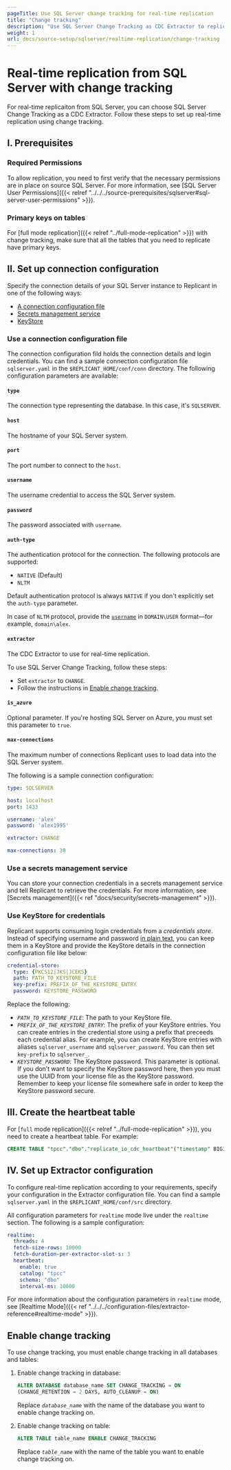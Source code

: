 ```yaml
---
pageTitle: Use SQL Server change tracking for real-time replication
title: "Change tracking"
description: "Use SQL Server Change Tracking as CDC Extractor to replicate data in realtime from Microsoft SQL Server."
weight: 1
url: docs/source-setup/sqlserver/realtime-replication/change-tracking
---
```


# Real-time replication from SQL Server with change tracking
For real-time replicaiton from SQL Server, you can choose SQL Server Change Tracking as a CDC Extractor. Follow these steps to set up real-time replication using change tracking.

## I. Prerequisites
### Required Permissions
To allow replication, you need to first verify that the necessary permissions are in place on source SQL Server. For more information, see [SQL Server User Permissions]({{< relref "../../../source-prerequisites/sqlserver#sql-server-user-permissions" >}}).

### Primary keys on tables
For [full mode replication]({{< relref "../full-mode-replication" >}}) with change tracking, make sure that all the tables that you need to replicate have primary keys.

## II. Set up connection configuration
Specify the connection details of your SQL Server instance to Replicant in one of the following ways:

- [A connection configuration file](#using-a-connection-configuration-file)
- [Secrets management service](#use-a-secrets-management-service)
- [KeyStore](#using-keystore-for-credentials)

### Use a connection configuration file
The connection configuration fild holds the connection details and login credentials.
You can find a sample connection configuration file `sqlserver.yaml` in the `$REPLICANT_HOME/conf/conn` directory. The following configuration parameters are available:

#### `type`
The connection type representing the database. In this case, it's `SQLSERVER`.

#### `host`
The hostname of your SQL Server system.

#### `port`
The port number to connect to the `host`.

#### `username`
The username credential to access the SQL Server system.

#### `password`
The password associated with `username`.

#### `auth-type`
The authentication protocol for the connection. The following protocols are supported:

- `NATIVE` (Default)
- `NLTM`
    
Default authentication protocol is always `NATIVE` if you don't explicitly set the `auth-type` parameter.

In case of `NLTM` protocol, provide the [`username`](#username) in `DOMAIN\USER` format—for example, `domain\alex`.

#### `extractor`
The CDC Extractor to use for real-time replication. 

To use SQL Server Change Tracking, follow these steps:

- Set `extractor` to `CHANGE`.
- Follow the instructions in [Enable change tracking](#enable-change-tracking).

#### `is_azure`
Optional parameter. If you're hosting SQL Server on Azure, you must set this parameter to `true`.

#### `max-connections` 
The maximum number of connections Replicant uses to load data into the SQL Server system.

The following is a sample connection configuration:


```YAML
type: SQLSERVER

host: localhost
port: 1433

username: 'alex'
password: 'alex1995'

extractor: CHANGE

max-connections: 30
```

### Use a secrets management service
You can store your connection credentials in a secrets management service and tell Replicant to retrieve the credentials. For more information, see [Secrets management]({{< ref "docs/security/secrets-management" >}}). 

### Use KeyStore for credentials
Replicant supports consuming login credentials from a _credentials store_. Instead of specifying username and password [in plain text](#use-a-connection-configuration-file), you can keep them in a KeyStore and provide the KeyStore details in the connection configuration file like below:

```YAML
credential-store:
  type: {PKCS12|JKS|JCEKS}
  path: PATH_TO_KEYSTORE_FILE
  key-prefix: PREFIX_OF_THE_KEYSTORE_ENTRY
  password: KEYSTORE_PASSWORD
```

Replace the following:

- *`PATH_TO_KEYSTORE_FILE`*: The path to your KeyStore file.
- *`PREFIX_OF_THE_KEYSTORE_ENTRY`*: The prefix of your KeyStore entries. You can create entries in the credential store using a prefix that preceeds each credential alias. For example, you can create KeyStore entries with aliases `sqlserver_username` and `sqlserver_password`. You can then set `key-prefix` to `sqlserver_`.
- *`KEYSTORE_PASSWORD`*: The KeyStore password. This parameter is optional. If you don’t want to specify the KeyStore password here, then you must use the UUID from your license file as the KeyStore password. Remember to keep your license file somewhere safe in order to keep the KeyStore password secure.

## III. Create the heartbeat table 
For [`full` mode replication]({{< relref "../full-mode-replication" >}}), you need to create a heartbeat table. For example:

```SQL
CREATE TABLE "tpcc"."dbo"."replicate_io_cdc_heartbeat"("timestamp" BIGINT NOT NULL, PRIMARY KEY("timestamp"))
```

## IV. Set up Extractor configuration
To configure real-time replication according to your requirements, specify your configuration in the Extractor configuration file. You can find a sample `sqlserver.yaml` in the `$REPLICANT_HOME/conf/src` directory. 

All configuration parameters for `realtime` mode live under the `realtime` section. The following is a sample configuration:

```YAML
realtime:
  threads: 4
  fetch-size-rows: 10000
  fetch-duration-per-extractor-slot-s: 3
  heartbeat:
    enable: true
    catalog: "tpcc"
    schema: "dbo"
    interval-ms: 10000
```

For more information about the configuration parameters in `realtime` mode, see [Realtime Mode]({{< ref "../../../configuration-files/extractor-reference#realtime-mode" >}}).

## Enable change tracking
To use change tracking, you must enable change tracking in all databases and tables:

1.  Enable change tracking in database:
  

    ```SQL
    ALTER DATABASE database_name SET CHANGE_TRACKING = ON  
    (CHANGE_RETENTION = 2 DAYS, AUTO_CLEANUP = ON)
    ```
    Replace *`database_name`* with the name of the database you want to enable change tracking on.

2. Enable change tracking on table:

    ```SQL
    ALTER TABLE table_name ENABLE CHANGE_TRACKING
    ```
    Replace *`table_name`* with the name of the table you want to enable change tracking on.